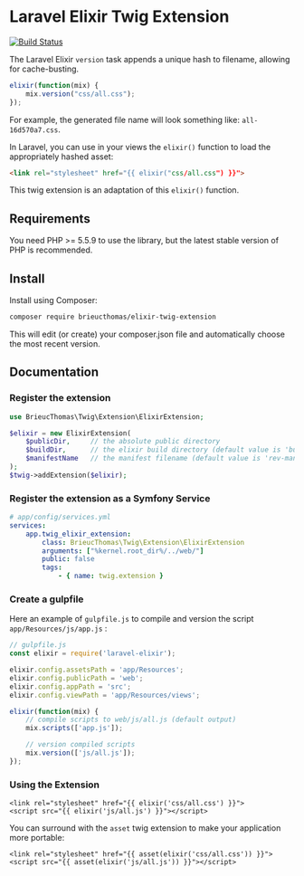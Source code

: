 Laravel Elixir Twig Extension
=============================

[![Build Status](https://img.shields.io/travis/brieucthomas/elixir-twig-extension/master.svg?style=flat-square)](https://travis-ci.org/brieucthomas/elixir-twig-extension)

The Laravel Elixir `version` task appends a unique hash to filename, 
allowing for cache-busting.
 
``` js
elixir(function(mix) {
    mix.version("css/all.css");
});
```

For example, the generated file name will look something like: 
`all-16d570a7.css`.

In Laravel, you can use in your views the `elixir()` function to load 
the appropriately hashed asset:

``` html
<link rel="stylesheet" href="{{ elixir("css/all.css") }}">
```

This twig extension is an adaptation of this `elixir()` function. 

## Requirements

You need PHP >= 5.5.9 to use the library, but the latest stable version 
of PHP is recommended.

## Install 

Install using Composer:

``` bash
composer require brieucthomas/elixir-twig-extension
```

This will edit (or create) your composer.json file and automatically 
choose the most recent version.

## Documentation

### Register the extension

``` php
use BrieucThomas\Twig\Extension\ElixirExtension;

$elixir = new ElixirExtension(
    $publicDir,     // the absolute public directory 
    $buildDir,      // the elixir build directory (default value is 'build')
    $manifestName   // the manifest filename (default value is 'rev-manifest.json')
);
$twig->addExtension($elixir);
```

### Register the extension as a Symfony Service

``` yml
# app/config/services.yml
services:
    app.twig_elixir_extension:
        class: BrieucThomas\Twig\Extension\ElixirExtension
        arguments: ["%kernel.root_dir%/../web/"]
        public: false
        tags:
            - { name: twig.extension }
```

### Create a gulpfile

Here an example of `gulpfile.js` to compile and version 
the script `app/Resources/js/app.js` :

```javascript
// gulpfile.js
const elixir = require('laravel-elixir');

elixir.config.assetsPath = 'app/Resources';
elixir.config.publicPath = 'web';
elixir.config.appPath = 'src';
elixir.config.viewPath = 'app/Resources/views';

elixir(function(mix) {
    // compile scripts to web/js/all.js (default output)
    mix.scripts(['app.js']);

    // version compiled scripts        
    mix.version(['js/all.js']);
});
```

### Using the Extension

``` twig
<link rel="stylesheet" href="{{ elixir('css/all.css') }}">
<script src="{{ elixir('js/all.js') }}"></script>
```

You can surround with the `asset` twig extension to make your 
application more portable:

``` twig
<link rel="stylesheet" href="{{ asset(elixir('css/all.css')) }}">
<script src="{{ asset(elixir('js/all.js')) }}"></script>
```